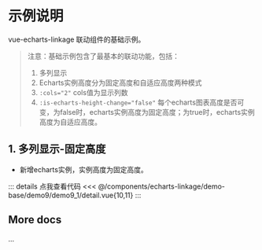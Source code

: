 <script setup>
import LinkageDemo91 from '@/components/echarts-linkage/demo-base/demo9/demo9_1/index.vue';
</script>

# 示例说明

vue-echarts-linkage 联动组件的基础示例。

> 注意：基础示例包含了最基本的联动功能，包括：
> 1. 多列显示
> 2. Echarts实例高度分为固定高度和自适应高度两种模式
> 3. `:cols="2"` cols值为显示列数
> 4. `:is-echarts-height-change="false"` 每个echarts图表高度是否可变，为false时，echarts实例高度为固定高度；为true时，echarts实例高度为自适应高度。

## 1. 多列显示-固定高度

* 新增echarts实例，实例高度为固定高度。

<LinkageDemo91 />

::: details 点我查看代码
<<< @/components/echarts-linkage/demo-base/demo9/demo9_1/detail.vue{10,11}
:::


## More docs

...


